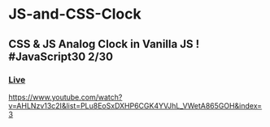 # JS-and-CSS-Clock
## CSS &amp; JS Analog Clock in Vanilla JS ! #JavaScript30 2/30
### [Live](https://artanmerko.github.io/JS-and-CSS-Clock/)
https://www.youtube.com/watch?v=AHLNzv13c2I&list=PLu8EoSxDXHP6CGK4YVJhL_VWetA865GOH&index=3
